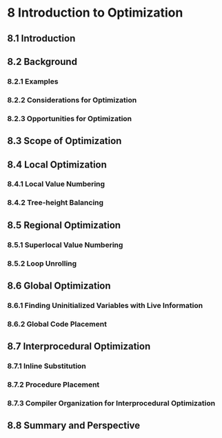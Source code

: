 # 8 Introduction to Optimization
## 8.1 Introduction
## 8.2 Background
### 8.2.1 Examples
### 8.2.2 Considerations for Optimization
### 8.2.3 Opportunities for Optimization
## 8.3 Scope of Optimization
## 8.4 Local Optimization
### 8.4.1 Local Value Numbering
### 8.4.2 Tree-height Balancing
## 8.5 Regional Optimization
### 8.5.1 Superlocal Value Numbering
### 8.5.2 Loop Unrolling
## 8.6 Global Optimization
### 8.6.1 Finding Uninitialized Variables with Live Information
### 8.6.2 Global Code Placement
## 8.7 Interprocedural Optimization
### 8.7.1 Inline Substitution
### 8.7.2 Procedure Placement
### 8.7.3 Compiler Organization for Interprocedural Optimization
## 8.8 Summary and Perspective
